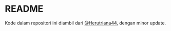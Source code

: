 
# README

Kode dalam repositori ini diambil dari [@Herutriana44](https://github.com/Herutriana44/natural-language-processing/blob/main/Analisis_Sentimen_Ruang_Guru.ipynb), dengan minor update.


